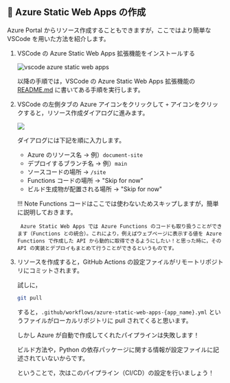 ## 📝 Azure Static Web Apps の作成

Azure Portal からリソース作成することもできますが，ここではより簡単な VSCode を用いた方法を紹介します。

1. VSCode の Azure Static Web Apps 拡張機能をインストールする

    ![vscode azure static web apps](./images/vscode-azure-static-web-apps.png)

    以降の手順では，VSCode の Azure Static Web Apps 拡張機能の [README.md](https://github.com/microsoft/vscode-azurestaticwebapps) に書いてある手順を実行します。

2. VSCode の左側タブの Azure アイコンをクリックして `+` アイコンをクリックすると，リソース作成ダイアログに進みます。

    ![](./images/create-azure-static-web-apps.png)

    ダイアログには下記を順に入力します。

    - Azure のリソース名 → 例）`document-site`
    - デプロイするブランチ名 → 例）`main`
    - ソースコードの場所 → `/site`
    - Functions コードの場所 → "Skip for now"
    - ビルド生成物が配置される場所 → "Skip for now"

    !!! Note
        Functions コードはここでは使わないためスキップしますが，簡単に説明しておきます。

        Azure Static Web Apps では Azure Functions のコードも取り扱うことができます（Functions との統合）。これにより，例えばウェブページに表示する値を Azure Functions で作成した API から動的に取得できるようにしたい！と思った時に，その API の実装とデプロイもまとめて行うことができるというものです。

3. リソースを作成すると，GitHub Actions の設定ファイルがリモートリポジトリにコミットされます。
    
    試しに，

    ```bash
    git pull
    ```

    すると，`.github/workflows/azure-static-web-apps-{app_name}.yml` というファイルがローカルリポジトリに pull されてくると思います。
    
    しかし Azure が自動で作成してくれたパイプラインは失敗します！
    
    ビルド方法や，Python の依存パッケージに関する情報が設定ファイルに記述されていないからです。

    ということで，次はこのパイプライン（CI/CD）の設定を行いましょう！